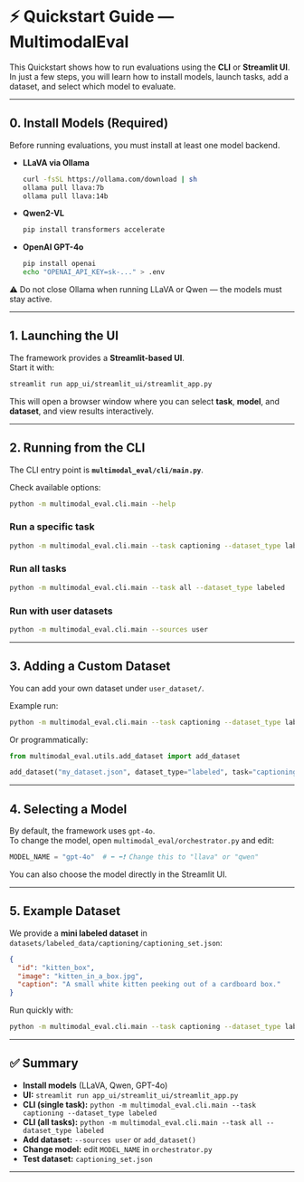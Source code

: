 # ⚡ Quickstart Guide — MultimodalEval

This Quickstart shows how to run evaluations using the **CLI** or **Streamlit UI**.  
In just a few steps, you will learn how to install models, launch tasks, add a dataset, and select which model to evaluate.

---

## 0. Install Models (Required)

Before running evaluations, you must install at least one model backend.

- **LLaVA via Ollama**  
  ```bash
  curl -fsSL https://ollama.com/download | sh
  ollama pull llava:7b
  ollama pull llava:14b
  ```

- **Qwen2-VL**  
  ```bash
  pip install transformers accelerate
  ```

- **OpenAI GPT-4o**  
  ```bash
  pip install openai
  echo "OPENAI_API_KEY=sk-..." > .env
  ```

⚠️ Do not close Ollama when running LLaVA or Qwen — the models must stay active.

---

## 1. Launching the UI

The framework provides a **Streamlit-based UI**.  
Start it with:

```bash
streamlit run app_ui/streamlit_ui/streamlit_app.py
```

This will open a browser window where you can select **task**, **model**, and **dataset**, and view results interactively.

---

## 2. Running from the CLI

The CLI entry point is **`multimodal_eval/cli/main.py`**.  

Check available options:

```bash
python -m multimodal_eval.cli.main --help
```

### Run a specific task
```bash
python -m multimodal_eval.cli.main --task captioning --dataset_type labeled
```

### Run all tasks
```bash
python -m multimodal_eval.cli.main --task all --dataset_type labeled
```

### Run with user datasets
```bash
python -m multimodal_eval.cli.main --sources user
```

---

## 3. Adding a Custom Dataset

You can add your own dataset under `user_dataset/`.  

Example run:
```bash
python -m multimodal_eval.cli.main --task captioning --dataset_type labeled --sources user
```

Or programmatically:
```python
from multimodal_eval.utils.add_dataset import add_dataset

add_dataset("my_dataset.json", dataset_type="labeled", task="captioning")
```

---

## 4. Selecting a Model

By default, the framework uses `gpt-4o`.  
To change the model, open `multimodal_eval/orchestrator.py` and edit:

```python
MODEL_NAME = "gpt-4o"  # ⬅️ ⬅️❗ Change this to "llava" or "qwen"
```

You can also choose the model directly in the Streamlit UI.

---

## 5. Example Dataset

We provide a **mini labeled dataset** in `datasets/labeled_data/captioning/captioning_set.json`:

```json
{
  "id": "kitten_box",
  "image": "kitten_in_a_box.jpg",
  "caption": "A small white kitten peeking out of a cardboard box."
}
```

Run quickly with:
```bash
python -m multimodal_eval.cli.main --task captioning --dataset_type labeled
```

---

## ✅ Summary

- **Install models** (LLaVA, Qwen, GPT-4o)  
- **UI:** `streamlit run app_ui/streamlit_ui/streamlit_app.py`  
- **CLI (single task):** `python -m multimodal_eval.cli.main --task captioning --dataset_type labeled`  
- **CLI (all tasks):** `python -m multimodal_eval.cli.main --task all --dataset_type labeled`  
- **Add dataset:** `--sources user` or `add_dataset()`  
- **Change model:** edit `MODEL_NAME` in `orchestrator.py`  
- **Test dataset:** `captioning_set.json`  

---
